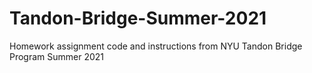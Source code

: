 # Tandon-Bridge-Summer-2021
Homework assignment code and instructions from NYU Tandon Bridge Program Summer 2021

